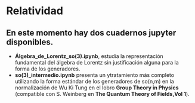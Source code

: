 # Relatividad

## En este momento hay dos cuadernos jupyter disponibles.

* **Álgebra_de_Lorentz_so(3).ipynb**, estudia la representación fundamental del álgebra de Lorentz sin justificación alguna para la forma de los generadores.
* **so(3)_intermedio.ipynb** presenta un ytratamiento más completo utilizando la forma estándar de los generadores de so(n,m) en la normalización de Wu Ki Tung en el lobro **Group Theory in Physics** (compatible con S. Weinberg en **The Quantum Theory of Fields,Vol 1**). 
